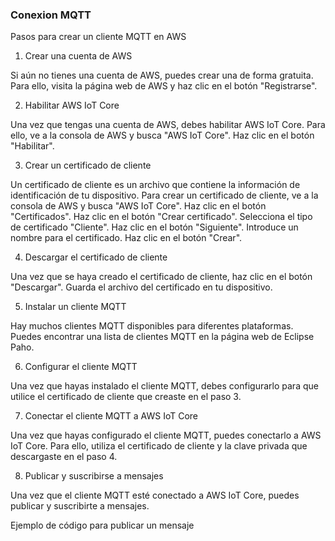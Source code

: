 ### Conexion MQTT

Pasos para crear un cliente MQTT en AWS

1. Crear una cuenta de AWS

Si aún no tienes una cuenta de AWS, puedes crear una de forma gratuita. Para ello, visita la página web de AWS y haz clic en el botón "Registrarse".

2. Habilitar AWS IoT Core

Una vez que tengas una cuenta de AWS, debes habilitar AWS IoT Core. Para ello, ve a la consola de AWS y busca "AWS IoT Core". Haz clic en el botón "Habilitar".

3. Crear un certificado de cliente

Un certificado de cliente es un archivo que contiene la información de identificación de tu dispositivo. Para crear un certificado de cliente, ve a la consola de AWS y busca "AWS IoT Core". Haz clic en el botón "Certificados". Haz clic en el botón "Crear certificado". Selecciona el tipo de certificado "Cliente". Haz clic en el botón "Siguiente". Introduce un nombre para el certificado. Haz clic en el botón "Crear".

4. Descargar el certificado de cliente

Una vez que se haya creado el certificado de cliente, haz clic en el botón "Descargar". Guarda el archivo del certificado en tu dispositivo.

5. Instalar un cliente MQTT

Hay muchos clientes MQTT disponibles para diferentes plataformas. Puedes encontrar una lista de clientes MQTT en la página web de Eclipse Paho.

6. Configurar el cliente MQTT

Una vez que hayas instalado el cliente MQTT, debes configurarlo para que utilice el certificado de cliente que creaste en el paso 3.

7. Conectar el cliente MQTT a AWS IoT Core

Una vez que hayas configurado el cliente MQTT, puedes conectarlo a AWS IoT Core. Para ello, utiliza el certificado de cliente y la clave privada que descargaste en el paso 4.

8. Publicar y suscribirse a mensajes

Una vez que el cliente MQTT esté conectado a AWS IoT Core, puedes publicar y suscribirte a mensajes.

Ejemplo de código para publicar un mensaje

